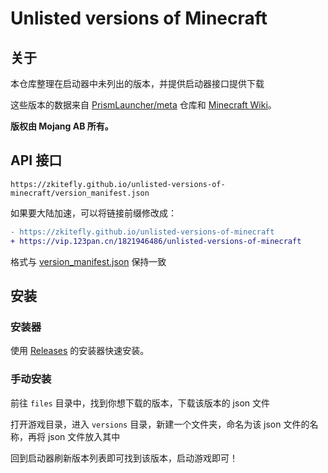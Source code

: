 # Unlisted versions of Minecraft

## 关于

本仓库整理在启动器中未列出的版本，并提供启动器接口提供下载

这些版本的数据来自 [PrismLauncher/meta](https://github.com/PrismLauncher/meta) 仓库和 [Minecraft Wiki](https://zh.minecraft.wiki/)。

**版权由 Mojang AB 所有。**

## API 接口

```
https://zkitefly.github.io/unlisted-versions-of-minecraft/version_manifest.json
```

如果要大陆加速，可以将链接前缀修改成：

```diff
- https://zkitefly.github.io/unlisted-versions-of-minecraft
+ https://vip.123pan.cn/1821946486/unlisted-versions-of-minecraft
```

格式与 [version_manifest.json](https://zh.minecraft.wiki/w/Version_manifest.json) 保持一致

## 安装

### 安装器

使用 [Releases](https://github.com/zkitefly/unlisted-versions-of-minecraft/releases) 的安装器快速安装。

### 手动安装

前往 `files` 目录中，找到你想下载的版本，下载该版本的 json 文件

打开游戏目录，进入 `versions` 目录，新建一个文件夹，命名为该 json 文件的名称，再将 json 文件放入其中

回到启动器刷新版本列表即可找到该版本，启动游戏即可！

<!-- ## 关于本仓库对旧版本的支持

本仓库添加了 [NeRdTheNed/RetroWrapper](https://github.com/NeRdTheNed/RetroWrapper) 的补丁，以修复并正常运行旧版本。 -->

